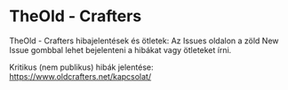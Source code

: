 # TheOld - Crafters
TheOld - Crafters hibajelentések és ötletek:
Az Issues oldalon a zöld New Issue gombbal lehet bejelenteni a hibákat vagy ötleteket írni.

Kritikus (nem publikus) hibák jelentése: https://www.oldcrafters.net/kapcsolat/
